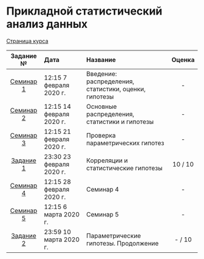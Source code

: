# Прикладной статистический анализ данных

[Страница курса](https://github.com/mmp-asda/mmp_asda_spring_2020)

| Задание № | Дата | Название | Оценка |
| :--: | :----------- | :----------- | :----: |
| [Семинар 1](seminar1/) | 12:15 7 февраля 2020 г. | Введение: распределения, статистики, оценки, гипотезы | - |
| [Семинар 2](seminar2/) | 12:15 14 февраля 2020 г. | Основные распределения, статистики и гипотезы | - |
| [Семинар 3](seminar3/) | 12:15 21 февраля 2020 г. | Проверка параметрических гипотез | - |
| [Задание 1](task1/) | 23:30 23 февраля 2020 г. | Корреляции и статистические гипотезы | 10 / 10 |
| [Семинар 4](seminar4/) | 12:15 28 февраля 2020 г. | Семинар 4 | - |
| [Семинар 5](seminar5/) | 12:15 6 марта 2020 г. | Семинар 5 | - |
| [Задание 2](task2/) | 23:59 10 марта 2020 г. | Параметрические гипотезы. Продолжение | - / 10 |

